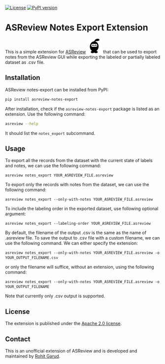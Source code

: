 [![License](https://img.shields.io/badge/License-Apache_2.0-blue.svg)](https://opensource.org/licenses/Apache-2.0) 
[![PyPI version](https://badge.fury.io/py/asreview-notes-export.svg)](https://badge.fury.io/py/asreview-notes-export)

# ASReview Notes Export Extension
This is a simple extension for [ASReview](https://github.com/asreview) ![logo](https://raw.githubusercontent.com/asreview/asreview-artwork/e2e6e5ea58a22077b116b9c3d2a15bc3fea585c7/SVGicons/IconELAS/ELASeyes24px24px.svg "ASReview") that can be used to export notes from the ASReview GUI while exporting the labeled or partially labeled dataset as .csv file.

## Installation
ASReview notes-export can be installed from PyPI:
```bash
pip install asreview-notes-export
```

After installation, check if the `asreview-notes-export` package is listed as an
extension. Use the following command:

```bash
asreview --help
```

It should list the `notes_export` subcommand.

## Usage
To export all the records from the dataset with the current state of labels and notes, we can use the following command:
```
asreview notes_export YOUR_ASREVIEW_FILE.asreview
```

To export only the records with notes from the dataset, we can use the following command:
```
asreview notes_export --only-with-notes YOUR_ASREVIEW_FILE.asreview
```

To include the labeling order in the exported dataset, use following optional argument:
```
asreview notes_export --labeling-order YOUR_ASREVIEW_FILE.asreview
``` 

By default, the filename of the output .csv is the same as the name of .asreview file. To save the output to .csv file with a custom filename, we can use the following command. We can either specify the extension:
```
asreview notes_export --only-with-notes YOUR_ASREVIEW_FILE.asreview -o YOUR_OUTPUT_FILENAME.csv
```  

or only the filename will suffice, without an extension, using the following command:
```
asreview notes_export --only-with-notes YOUR_ASREVIEW_FILE.asreview -o YOUR_OUTPUT_FILENAME
``` 

Note that currently only .csv output is supported. 

## License
The extension is published under the [Apache 2.0 license](https://github.com/rohitgarud/asreview-notes-export/blob/main/LICENSE).

## Contact
This is an unofficial extension of ASReview and is developed and maintained by [Rohit Garud](https://github.com/rohitgarud). 


